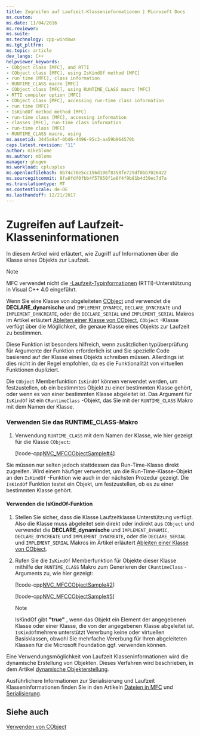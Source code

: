 ```yaml
---
title: Zugreifen auf Laufzeit-Klasseninformationen | Microsoft Docs
ms.custom: 
ms.date: 11/04/2016
ms.reviewer: 
ms.suite: 
ms.technology: cpp-windows
ms.tgt_pltfrm: 
ms.topic: article
dev_langs: C++
helpviewer_keywords:
- CObject class [MFC], and RTTI
- CObject class [MFC], using IsKindOf method [MFC]
- run time [MFC], class information
- RUNTIME_CLASS macro [MFC]
- CObject class [MFC], using RUNTIME_CLASS macro [MFC]
- RTTI compiler option [MFC]
- CObject class [MFC], accessing run-time class information
- run time [MFC]
- IsKindOf method method [MFC]
- run-time class [MFC], accessing information
- classes [MFC], run-time class information
- run-time class [MFC]
- RUNTIME_CLASS macro, using
ms.assetid: 3445a9af-0bd6-4496-95c3-aa59b964570b
caps.latest.revision: "11"
author: mikeblome
ms.author: mblome
manager: ghogen
ms.workload: cplusplus
ms.openlocfilehash: 0b74c76e5cc156d106f8358fe729df0bb7026422
ms.sourcegitcommit: 8fa8fdf0fbb4f57950f1e8f4f9b81b4d39ec7d7a
ms.translationtype: MT
ms.contentlocale: de-DE
ms.lasthandoff: 12/21/2017
---
```

# <a name="accessing-run-time-class-information"></a>Zugreifen auf Laufzeit-Klasseninformationen
In diesem Artikel wird erläutert, wie Zugriff auf Informationen über die Klasse eines Objekts zur Laufzeit.  
  
> [!NOTE]
>  MFC verwendet nicht die [-Laufzeit-Typinformationen](../cpp/run-time-type-information.md) (RTTI)-Unterstützung in Visual C++ 4.0 eingeführt.  
  
 Wenn Sie eine Klasse von abgeleiteten [CObject](../mfc/reference/cobject-class.md) und verwendet die **DECLARE**_**dynamische** und `IMPLEMENT_DYNAMIC`, `DECLARE_DYNCREATE` und `IMPLEMENT_DYNCREATE`, oder die `DECLARE_SERIAL` und `IMPLEMENT_SERIAL` Makros im Artikel erläutert [Ableiten einer Klasse von CObject](../mfc/deriving-a-class-from-cobject.md), `CObject` -Klasse verfügt über die Möglichkeit, die genaue Klasse eines Objekts zur Laufzeit zu bestimmen.  
  
 Diese Funktion ist besonders hilfreich, wenn zusätzlichen typüberprüfung für Argumente der Funktion erforderlich ist und Sie spezielle Code basierend auf der Klasse eines Objekts schreiben müssen. Allerdings ist dies nicht in der Regel empfohlen, da es die Funktionalität von virtuellen Funktionen dupliziert.  
  
 Die `CObject` Memberfunktion `IsKindOf` können verwendet werden, um festzustellen, ob ein bestimmtes Objekt zu einer bestimmten Klasse gehört, oder wenn es von einer bestimmten Klasse abgeleitet ist. Das Argument für `IsKindOf` ist ein `CRuntimeClass` -Objekt, das Sie mit der `RUNTIME_CLASS` Makro mit dem Namen der Klasse.  
  
### <a name="to-use-the-runtimeclass-macro"></a>Verwenden Sie das RUNTIME_CLASS-Makro  
  
1.  Verwendung `RUNTIME_CLASS` mit dem Namen der Klasse, wie hier gezeigt für die Klasse `CObject`:  
  
     [!code-cpp[NVC_MFCCObjectSample#4](../mfc/codesnippet/cpp/accessing-run-time-class-information_1.cpp)]  
  
 Sie müssen nur selten jedoch stattdessen das Run-Time-Klasse direkt zugreifen. Wird einem häufiger verwendet, um die Run-Time-Klasse-Objekt an den `IsKindOf` -Funktion wie auch in der nächsten Prozedur gezeigt. Die `IsKindOf` Funktion testet ein Objekt, um festzustellen, ob es zu einer bestimmten Klasse gehört.  
  
#### <a name="to-use-the-iskindof-function"></a>Verwenden die IsKindOf-Funktion  
  
1.  Stellen Sie sicher, dass die Klasse Laufzeitklasse Unterstützung verfügt. Also die Klasse muss abgeleitet sein direkt oder indirekt aus `CObject` und verwendet die **DECLARE**_**dynamische** und `IMPLEMENT_DYNAMIC`, `DECLARE_DYNCREATE` und `IMPLEMENT_DYNCREATE`, oder die `DECLARE_SERIAL` und `IMPLEMENT_SERIAL` Makros im Artikel erläutert [Ableiten einer Klasse von CObject](../mfc/deriving-a-class-from-cobject.md).  
  
2.  Rufen Sie die `IsKindOf` Memberfunktion für Objekte dieser Klasse mithilfe der `RUNTIME_CLASS` Makro zum Generieren der `CRuntimeClass` -Arguments zu, wie hier gezeigt:  
  
     [!code-cpp[NVC_MFCCObjectSample#2](../mfc/codesnippet/cpp/accessing-run-time-class-information_2.h)]  
  
     [!code-cpp[NVC_MFCCObjectSample#5](../mfc/codesnippet/cpp/accessing-run-time-class-information_3.cpp)]  
  
    > [!NOTE]
    >  IsKindOf gibt **"true"** , wenn das Objekt ein Element der angegebenen Klasse oder einer Klasse, die von der angegebenen Klasse abgeleitet ist. `IsKindOf`mehrere unterstützt Vererbung keine oder virtuellen Basisklassen, obwohl Sie mehrfache Vererbung für Ihren abgeleiteten Klassen für die Microsoft Foundation ggf. verwenden können.  
  
 Eine Verwendungsmöglichkeit von Laufzeit Klasseninformationen wird die dynamische Erstellung von Objekten. Dieses Verfahren wird beschrieben, in dem Artikel [dynamische Objekterstellung](../mfc/dynamic-object-creation.md).  
  
 Ausführlichere Informationen zur Serialisierung und Laufzeit Klasseninformationen finden Sie in den Artikeln [Dateien in MFC](../mfc/files-in-mfc.md) und [Serialisierung](../mfc/serialization-in-mfc.md).  
  
## <a name="see-also"></a>Siehe auch  
 [Verwenden von CObject](../mfc/using-cobject.md)

